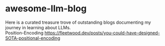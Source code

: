 # awesome-llm-blog
Here is a curated treasure trove of outstanding blogs documenting my journey in learning about LLMs.  
Position-Encoding https://fleetwood.dev/posts/you-could-have-designed-SOTA-positional-encoding  
